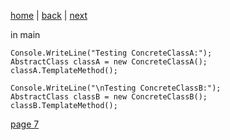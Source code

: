 [home](./page01.md) | [back](./page05.md) | [next](./page07.md)

in main

```
Console.WriteLine("Testing ConcreteClassA:");
AbstractClass classA = new ConcreteClassA();
classA.TemplateMethod();

Console.WriteLine("\nTesting ConcreteClassB:");
AbstractClass classB = new ConcreteClassB();
classB.TemplateMethod();
```

[page 7](./page07.md)
